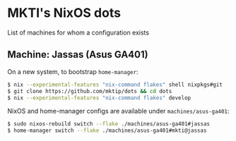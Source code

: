 # MKTI's NixOS dots

List of machines for whom a configuration exists

## Machine: Jassas (Asus GA401)

On a new system, to bootstrap `home-manager`:
```bash
$ nix --experimental-features "nix-command flakes" shell nixpkgs#git
$ git clone https://github.com/mktip/dots && cd dots
$ nix --experimental-features "nix-command flakes" develop
```


NixOS and home-manager configs are available under `machines/asus-ga401`:
```bash
$ sudo nixos-rebuild switch --flake ./machines/asus-ga401#jassas
$ home-manager switch --flake ./machines/asus-ga401#mkti@jassas
```

